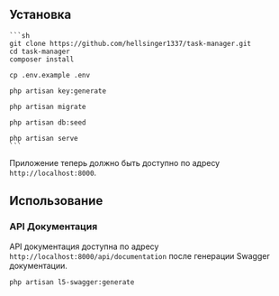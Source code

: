 ## Установка

 
    ```sh
    git clone https://github.com/hellsinger1337/task-manager.git
    cd task-manager
    composer install

    cp .env.example .env

    php artisan key:generate

    php artisan migrate

    php artisan db:seed

    php artisan serve
    ```

Приложение теперь должно быть доступно по адресу `http://localhost:8000`.

## Использование

### API Документация

API документация доступна по адресу `http://localhost:8000/api/documentation` после генерации Swagger документации. 

```sh
php artisan l5-swagger:generate
```